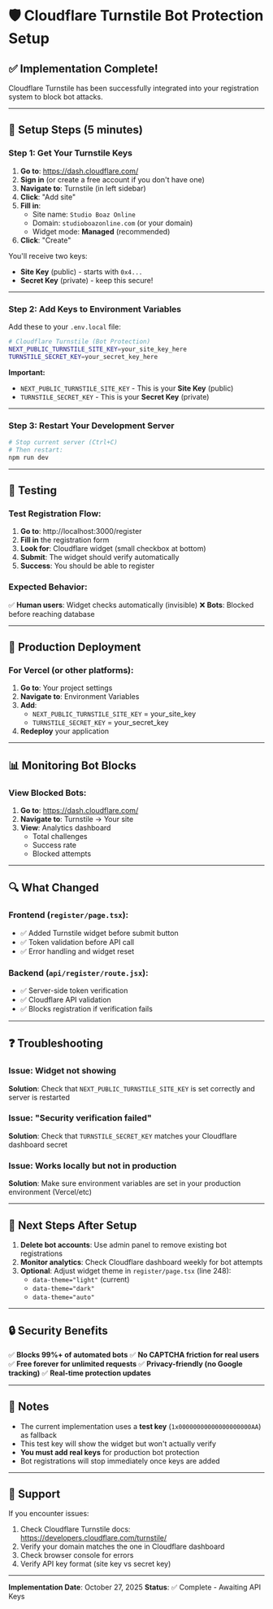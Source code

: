 # 🛡️ Cloudflare Turnstile Bot Protection Setup

## ✅ Implementation Complete!

Cloudflare Turnstile has been successfully integrated into your registration system to block bot attacks.

---

## 🔑 Setup Steps (5 minutes)

### Step 1: Get Your Turnstile Keys

1. **Go to**: https://dash.cloudflare.com/
2. **Sign in** (or create a free account if you don't have one)
3. **Navigate to**: Turnstile (in left sidebar)
4. **Click**: "Add site"
5. **Fill in**:
   - Site name: `Studio Boaz Online`
   - Domain: `studioboazonline.com` (or your domain)
   - Widget mode: **Managed** (recommended)
6. **Click**: "Create"

You'll receive two keys:
- **Site Key** (public) - starts with `0x4...`
- **Secret Key** (private) - keep this secure!

---

### Step 2: Add Keys to Environment Variables

Add these to your `.env.local` file:

```bash
# Cloudflare Turnstile (Bot Protection)
NEXT_PUBLIC_TURNSTILE_SITE_KEY=your_site_key_here
TURNSTILE_SECRET_KEY=your_secret_key_here
```

**Important:**
- `NEXT_PUBLIC_TURNSTILE_SITE_KEY` - This is your **Site Key** (public)
- `TURNSTILE_SECRET_KEY` - This is your **Secret Key** (private)

---

### Step 3: Restart Your Development Server

```bash
# Stop current server (Ctrl+C)
# Then restart:
npm run dev
```

---

## 🧪 Testing

### Test Registration Flow:

1. **Go to**: http://localhost:3000/register
2. **Fill in** the registration form
3. **Look for**: Cloudflare widget (small checkbox at bottom)
4. **Submit**: The widget should verify automatically
5. **Success**: You should be able to register

### Expected Behavior:

✅ **Human users**: Widget checks automatically (invisible)
❌ **Bots**: Blocked before reaching database

---

## 🚀 Production Deployment

### For Vercel (or other platforms):

1. **Go to**: Your project settings
2. **Navigate to**: Environment Variables
3. **Add**:
   - `NEXT_PUBLIC_TURNSTILE_SITE_KEY` = your_site_key
   - `TURNSTILE_SECRET_KEY` = your_secret_key
4. **Redeploy** your application

---

## 📊 Monitoring Bot Blocks

### View Blocked Bots:

1. **Go to**: https://dash.cloudflare.com/
2. **Navigate to**: Turnstile → Your site
3. **View**: Analytics dashboard
   - Total challenges
   - Success rate
   - Blocked attempts

---

## 🔍 What Changed

### Frontend (`register/page.tsx`):
- ✅ Added Turnstile widget before submit button
- ✅ Token validation before API call
- ✅ Error handling and widget reset

### Backend (`api/register/route.jsx`):
- ✅ Server-side token verification
- ✅ Cloudflare API validation
- ✅ Blocks registration if verification fails

---

## ❓ Troubleshooting

### Issue: Widget not showing
**Solution**: Check that `NEXT_PUBLIC_TURNSTILE_SITE_KEY` is set correctly and server is restarted

### Issue: "Security verification failed"
**Solution**: Check that `TURNSTILE_SECRET_KEY` matches your Cloudflare dashboard secret

### Issue: Works locally but not in production
**Solution**: Make sure environment variables are set in your production environment (Vercel/etc)

---

## 🎯 Next Steps After Setup

1. **Delete bot accounts**: Use admin panel to remove existing bot registrations
2. **Monitor analytics**: Check Cloudflare dashboard weekly for bot attempts
3. **Optional**: Adjust widget theme in `register/page.tsx` (line 248):
   - `data-theme="light"` (current)
   - `data-theme="dark"`
   - `data-theme="auto"`

---

## 🔒 Security Benefits

✅ **Blocks 99%+ of automated bots**
✅ **No CAPTCHA friction for real users**
✅ **Free forever for unlimited requests**
✅ **Privacy-friendly (no Google tracking)**
✅ **Real-time protection updates**

---

## 📝 Notes

- The current implementation uses a **test key** (`1x00000000000000000000AA`) as fallback
- This test key will show the widget but won't actually verify
- **You must add real keys** for production bot protection
- Bot registrations will stop immediately once keys are added

---

## 💬 Support

If you encounter issues:
1. Check Cloudflare Turnstile docs: https://developers.cloudflare.com/turnstile/
2. Verify your domain matches the one in Cloudflare dashboard
3. Check browser console for errors
4. Verify API key format (site key vs secret key)

---

**Implementation Date**: October 27, 2025
**Status**: ✅ Complete - Awaiting API Keys
